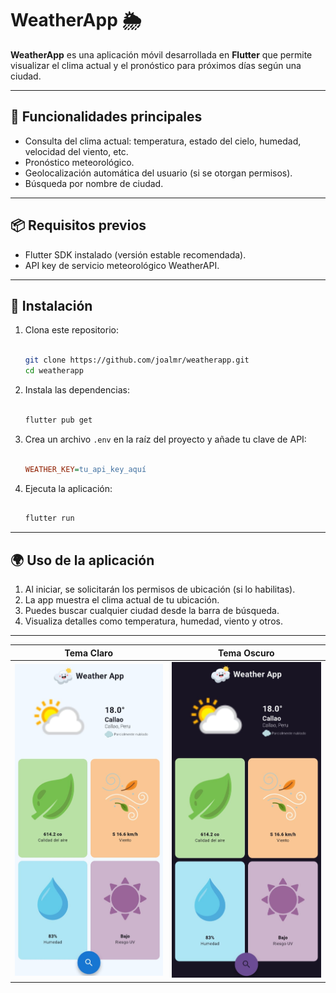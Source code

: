 # WeatherApp 🌦️

**WeatherApp** es una aplicación móvil desarrollada en **Flutter** que permite visualizar el clima actual y el pronóstico para próximos días según una ciudad.

---

## 🧭 Funcionalidades principales

- Consulta del clima actual: temperatura, estado del cielo, humedad, velocidad del viento, etc.
- Pronóstico meteorológico.
- Geolocalización automática del usuario (si se otorgan permisos).
- Búsqueda por nombre de ciudad.

---

## 📦 Requisitos previos

- Flutter SDK instalado (versión estable recomendada).
- API key de servicio meteorológico WeatherAPI.

---

## 🚀 Instalación

1. Clona este repositorio:
    
    ```bash
    
    git clone https://github.com/joalmr/weatherapp.git
    cd weatherapp
    
    ```
    
2. Instala las dependencias:
    
    ```bash
    
    flutter pub get
    
    ```
    
3. Crea un archivo `.env` en la raíz del proyecto y añade tu clave de API:
    
    ```ini
    
    WEATHER_KEY=tu_api_key_aquí
    
    ```
    
4. Ejecuta la aplicación:
    
    ```bash

    flutter run
    
    ```
    

---

## 🌍 Uso de la aplicación

1. Al iniciar, se solicitarán los permisos de ubicación (si lo habilitas).
2. La app muestra el clima actual de tu ubicación.
3. Puedes buscar cualquier ciudad desde la barra de búsqueda.
4. Visualiza detalles como temperatura, humedad, viento y otros.

---

| Tema Claro | Tema Oscuro |
|------------|-------------|
| <img src="./assets/app/light.jpeg" width="300"/> | <img src="./assets/app/dark.jpeg" width="300"/> |